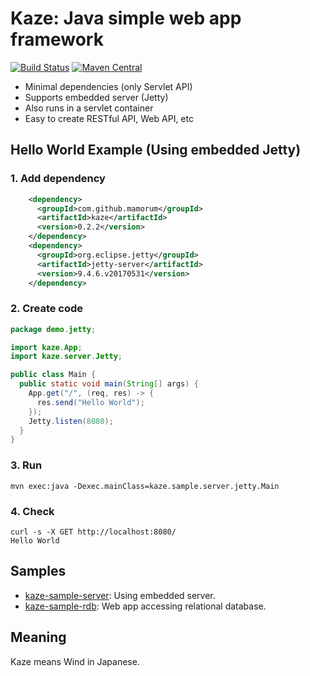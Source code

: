 # Kaze: Java simple web app framework
[![Build Status](https://travis-ci.org/mamorum/kaze.svg?branch=master)](https://travis-ci.org/mamorum/kaze)
[![Maven Central](https://maven-badges.herokuapp.com/maven-central/com.github.mamorum/kaze/badge.svg)](https://maven-badges.herokuapp.com/maven-central/com.github.mamorum/kaze)

- Minimal dependencies (only Servlet API)
- Supports embedded server (Jetty)
- Also runs in a servlet container
- Easy to create RESTful API, Web API, etc


## Hello World Example (Using embedded Jetty)
### 1. Add dependency
```xml
    <dependency>
      <groupId>com.github.mamorum</groupId>
      <artifactId>kaze</artifactId>
      <version>0.2.2</version>
    </dependency>
    <dependency>
      <groupId>org.eclipse.jetty</groupId>
      <artifactId>jetty-server</artifactId>
      <version>9.4.6.v20170531</version>
    </dependency>
```

### 2. Create code
```java
package demo.jetty;

import kaze.App;
import kaze.server.Jetty;

public class Main {
  public static void main(String[] args) {
    App.get("/", (req, res) -> {
      res.send("Hello World");
    });
    Jetty.listen(8080);
  }
}
```

### 3. Run
```
mvn exec:java -Dexec.mainClass=kaze.sample.server.jetty.Main
```

### 4. Check
```
curl -s -X GET http://localhost:8080/
Hello World
```


## Samples
- [kaze-sample-server](https://github.com/mamorum/kaze-sample/tree/master/server): Using embedded server.
- [kaze-sample-rdb](https://github.com/mamorum/kaze-sample/tree/master/rdb): Web app accessing relational database.


## Meaning
Kaze means Wind in Japanese.
